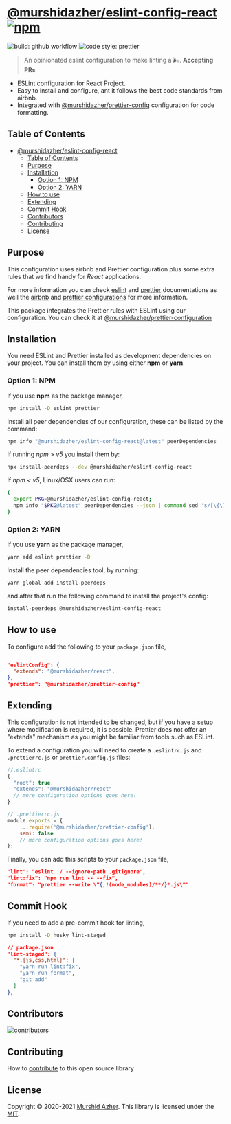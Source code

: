 # [@murshidazher/eslint-config-react](https://github.com/murshidazher/eslint-config-react) [![npm](https://img.shields.io/npm/v/@murshidazher/eslint-config-react.svg?label=&color=0080FF)](https://github.com/murshidazher/eslint-config-react/releases/latest)

![build: github workflow](https://img.shields.io/github/actions/workflow/status/murshidazher/eslint-config-react/release.yml?style=flat-square)
![code style: prettier](https://img.shields.io/badge/code_style-prettier-ff69b4.svg?style=flat-square)

> An opinionated eslint configuration to make linting a 🌬️. **Accepting PRs**

- ESLint configuration for React Project.
- Easy to install and configure, ant it follows the best code standards from airbnb.
- Integrated with [@murshidazher/prettier-config](https://github.com/murshidazher/prettier-config) configuration for code formatting.

## Table of Contents

- [@murshidazher/eslint-config-react ](#murshidazhereslint-config-react-)
  - [Table of Contents](#table-of-contents)
  - [Purpose](#purpose)
  - [Installation](#installation)
    - [Option 1: NPM](#option-1-npm)
    - [Option 2: YARN](#option-2-yarn)
  - [How to use](#how-to-use)
  - [Extending](#extending)
  - [Commit Hook](#commit-hook)
  - [Contributors](#contributors)
  - [Contributing](#contributing)
  - [License](#license)

## Purpose

This configuration uses airbnb and Prettier configuration plus some extra rules that we find handy for *React* applications.

For more information you can check [eslint](https://eslint.org/) and [prettier](https://prettier.io/) documentations as well the [airbnb](https://github.com/airbnb/javascript/tree/master/packages/eslint-config-airbnb) and [prettier configurations](https://github.com/prettier/eslint-config-prettier)  for more information.

This package integrates the Prettier rules with ESLint using our configuration. You can check it at [@murshidazher/prettier-configuration](https://github.com/murshidazher/prettier-config)

## Installation

You need ESLint and Prettier installed as development dependencies on your project. You can install them by using either **npm** or **yarn**.

### Option 1: NPM

If you use **npm** as the package manager,

```sh
npm install -D eslint prettier
```

Install all peer dependencies of our configuration, these can be listed by the command:

```sh
npm info "@murshidazher/eslint-config-react@latest" peerDependencies
```

If running *npm > v5* you install them by:

```sh
npx install-peerdeps --dev @murshidazher/eslint-config-react
```

If *npm < v5*, Linux/OSX users can run:

```sh
(
  export PKG=@murshidazher/eslint-config-react;
  npm info "$PKG@latest" peerDependencies --json | command sed 's/[\{\},]//g ; s/: /@/g' | xargs npm install --save-dev "$PKG@latest"
)
```

### Option 2: YARN

If you use **yarn** as the package manager,

```sh
yarn add eslint prettier -D
```

Install the peer dependencies tool, by running:

```sh
yarn global add install-peerdeps
```

and after that run the following command to install the project's config:

```sh
install-peerdeps @murshidazher/eslint-config-react
```

## How to use

To configure add the following to your `package.json` file,

```json

"eslintConfig": {
  "extends": "@murshidazher/react",
},
"prettier": "@murshidazher/prettier-config"
```

## Extending

This configuration is not intended to be changed, but if you have a setup where modification is required, it is possible. Prettier does not offer an "extends" mechanism as you might be familiar from tools such as ESLint.

To extend a configuration you will need to create a `.eslintrc.js` and `.prettierrc.js` or `prettier.config.js` files:

```js
//.eslintrc
{
  "root": true,
  "extends": "@murshidazher/react"
  // more configuration options goes here!
}

// .prettierrc.js
module.exports = {
    ...require('@murshidazher/prettier-config'),
    semi: false
    // more configuration options goes here!
};
```

Finally, you can add this scripts to your `package.json` file,

```json
"lint": "eslint ./ --ignore-path .gitignore",
"lint:fix": "npm run lint -- --fix",
"format": "prettier --write \"{,!(node_modules)/**/}*.js\""
```

## Commit Hook

If you need to add a pre-commit hook for linting,

```sh
npm install -D husky lint-staged
```

```json
// package.json
"lint-staged": {
  "*.{js,css,html}": [
    "yarn run lint:fix",
    "yarn run format",
    "git add"
  ]
},
```

## Contributors

[![contributors](https://contrib.rocks/image?repo=murshidazher/eslint-config-react)](https://github.com/murshidazher/eslint-config-react/graphs/contributors)

## Contributing

How to [contribute](/CONTRIBUTING.MD) to this open source library

## License

Copyright © 2020-2021 [Murshid Azher](https://murshidazher.com). This library is licensed under the [MIT](./LICENCE).
